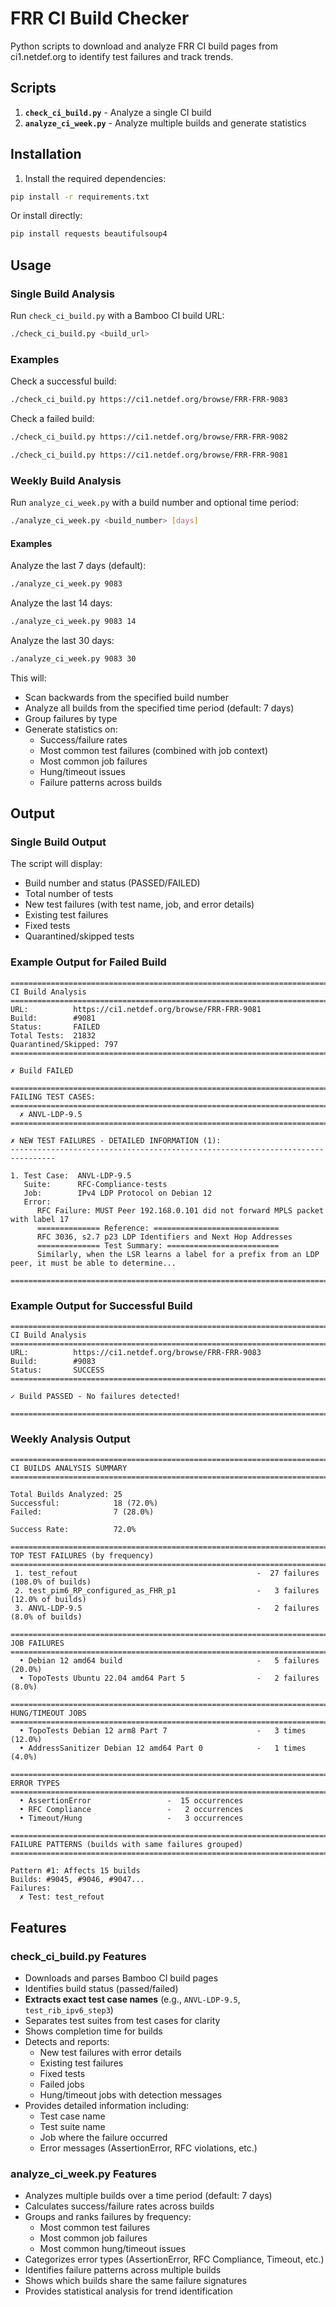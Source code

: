 # FRR CI Build Checker

Python scripts to download and analyze FRR CI build pages from ci1.netdef.org to identify test failures and track trends.

## Scripts

1. **`check_ci_build.py`** - Analyze a single CI build
2. **`analyze_ci_week.py`** - Analyze multiple builds and generate statistics

## Installation

1. Install the required dependencies:
```bash
pip install -r requirements.txt
```

Or install directly:
```bash
pip install requests beautifulsoup4
```

## Usage

### Single Build Analysis

Run `check_ci_build.py` with a Bamboo CI build URL:

```bash
./check_ci_build.py <build_url>
```

### Examples

Check a successful build:
```bash
./check_ci_build.py https://ci1.netdef.org/browse/FRR-FRR-9083
```

Check a failed build:
```bash
./check_ci_build.py https://ci1.netdef.org/browse/FRR-FRR-9082
```

```bash
./check_ci_build.py https://ci1.netdef.org/browse/FRR-FRR-9081
```

### Weekly Build Analysis

Run `analyze_ci_week.py` with a build number and optional time period:

```bash
./analyze_ci_week.py <build_number> [days]
```

#### Examples

Analyze the last 7 days (default):
```bash
./analyze_ci_week.py 9083
```

Analyze the last 14 days:
```bash
./analyze_ci_week.py 9083 14
```

Analyze the last 30 days:
```bash
./analyze_ci_week.py 9083 30
```

This will:
- Scan backwards from the specified build number
- Analyze all builds from the specified time period (default: 7 days)
- Group failures by type
- Generate statistics on:
  - Success/failure rates
  - Most common test failures (combined with job context)
  - Most common job failures  
  - Hung/timeout issues
  - Failure patterns across builds

## Output

### Single Build Output

The script will display:
- Build number and status (PASSED/FAILED)
- Total number of tests
- New test failures (with test name, job, and error details)
- Existing test failures
- Fixed tests
- Quarantined/skipped tests

### Example Output for Failed Build

```
================================================================================
CI Build Analysis
================================================================================
URL:          https://ci1.netdef.org/browse/FRR-FRR-9081
Build:        #9081
Status:       FAILED
Total Tests:  21832
Quarantined/Skipped: 797
================================================================================

✗ Build FAILED

================================================================================
FAILING TEST CASES:
================================================================================
  ✗ ANVL-LDP-9.5
================================================================================

✗ NEW TEST FAILURES - DETAILED INFORMATION (1):
--------------------------------------------------------------------------------

1. Test Case:  ANVL-LDP-9.5
   Suite:      RFC-Compliance-tests
   Job:        IPv4 LDP Protocol on Debian 12
   Error:
      RFC Failure: MUST Peer 192.168.0.101 did not forward MPLS packet with label 17
      ============== Reference: ============================
      RFC 3036, s2.7 p23 LDP Identifiers and Next Hop Addresses
      ============== Test Summary: =========================
      Similarly, when the LSR learns a label for a prefix from an LDP peer, it must be able to determine...

================================================================================
```

### Example Output for Successful Build

```
================================================================================
CI Build Analysis
================================================================================
URL:          https://ci1.netdef.org/browse/FRR-FRR-9083
Build:        #9083
Status:       SUCCESS
================================================================================

✓ Build PASSED - No failures detected!

================================================================================
```

### Weekly Analysis Output

```
================================================================================
CI BUILDS ANALYSIS SUMMARY
================================================================================

Total Builds Analyzed: 25
Successful:            18 (72.0%)
Failed:                7 (28.0%)

Success Rate:          72.0%

================================================================================
TOP TEST FAILURES (by frequency)
================================================================================
 1. test_refout                                        -  27 failures (108.0% of builds)
 2. test_pim6_RP_configured_as_FHR_p1                  -   3 failures (12.0% of builds)
 3. ANVL-LDP-9.5                                       -   2 failures (8.0% of builds)

================================================================================
JOB FAILURES
================================================================================
  • Debian 12 amd64 build                              -   5 failures (20.0%)
  • TopoTests Ubuntu 22.04 amd64 Part 5                -   2 failures (8.0%)

================================================================================
HUNG/TIMEOUT JOBS
================================================================================
  • TopoTests Debian 12 arm8 Part 7                    -   3 times (12.0%)
  • AddressSanitizer Debian 12 amd64 Part 0            -   1 times (4.0%)

================================================================================
ERROR TYPES
================================================================================
  • AssertionError                 -  15 occurrences
  • RFC Compliance                 -   2 occurrences
  • Timeout/Hung                   -   3 occurrences

================================================================================
FAILURE PATTERNS (builds with same failures grouped)
================================================================================

Pattern #1: Affects 15 builds
Builds: #9045, #9046, #9047...
Failures:
  ✗ Test: test_refout
```

## Features

### check_ci_build.py Features

- Downloads and parses Bamboo CI build pages
- Identifies build status (passed/failed)
- **Extracts exact test case names** (e.g., `ANVL-LDP-9.5`, `test_rib_ipv6_step3`)
- Separates test suites from test cases for clarity
- Shows completion time for builds
- Detects and reports:
  - New test failures with error details
  - Existing test failures
  - Fixed tests
  - Failed jobs
  - Hung/timeout jobs with detection messages
- Provides detailed information including:
  - Test case name
  - Test suite name
  - Job where the failure occurred
  - Error messages (AssertionError, RFC violations, etc.)

### analyze_ci_week.py Features

- Analyzes multiple builds over a time period (default: 7 days)
- Calculates success/failure rates across builds
- Groups and ranks failures by frequency:
  - Most common test failures
  - Most common job failures
  - Most common hung/timeout issues
- Categorizes error types (AssertionError, RFC Compliance, Timeout, etc.)
- Identifies failure patterns across multiple builds
- Shows which builds share the same failure signatures
- Provides statistical analysis for trend identification

